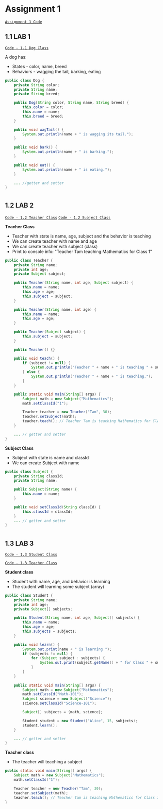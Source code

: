 # Assignment 1
[<ins>`Assignment 1 Code`</ins>](../code/src/main/java/org/example/assignment1/)

## 1.1 LAB 1

[<ins>`Code - 1.1 Dog Class`</ins>](../code/src/main/java/org/example/assignment1/Dog.java)

A dog has:
- States - color, name, breed
- Behaviors - wagging the tail, barking, eating

```java
public class Dog {
    private String color;
    private String name;
    private String breed;

    public Dog(String color, String name, String breed) {
        this.color = color;
        this.name = name;
        this.breed = breed;
    }

    public void wagTail() {
        System.out.println(name + " is wagging its tail.");
    }

    public void bark() {
        System.out.println(name + " is barking.");
    }

    public void eat() {
        System.out.println(name + " is eating.");
    }

    ... //getter and setter
}
```

#
## 1.2 LAB 2

[<ins>`Code - 1.2 Teacher Class`</ins>](../code/src/main/java/org/example/assignment1/Teacher.java)
[<ins>`Code - 1.2 Subject Class`</ins>](../code/src/main/java/org/example/assignment1/Subject.java)


**Teacher Class**
- Teacher with state is name, age, subject and the behavior is teaching
- We can create teacher  with name and age
- We can create teacher with subject (class)
- Print to console info: "Teacher Tam teaching Mathematics for Class 1"

```java
public class Teacher {
    private String name;
    private int age;
    private Subject subject;

    public Teacher(String name, int age, Subject subject) {
        this.name = name;
        this.age = age;
        this.subject = subject;
    }

    public Teacher(String name, int age) {
        this.name = name;
        this.age = age;
    }

    public Teacher(Subject subject) {
        this.subject = subject;
    }

    public Teacher() {}

    public void teach() {
        if (subject != null) {
            System.out.println("Teacher " + name + " is teaching " + subject.getName() + " for Class " + subject.getClassId());
        } else {
            System.out.println("Teacher " + name + " is teaching.");
        }
    }

    public static void main(String[] args) {
        Subject math = new Subject("Mathematics");
        math.setClassId("1");

        Teacher teacher = new Teacher("Tam", 30);
        teacher.setSubject(math);
        teacher.teach(); // Teacher Tam is teaching Mathematics for Class 1
    }

    ... // getter and setter
}
```

**Subject Class**
- Subject with state is name and classId
- We can create Subject with name

```java
public class Subject {
    private String classId;
    private String name;

    public Subject(String name) {
        this.name = name;
    }

    public void setClassId(String classId) {
        this.classId = classId;
    }
    ... // getter and setter
}
```

#
## 1.3 LAB 3

[<ins>`Code - 1.3 Student Class`</ins>](../code/src/main/java/org/example/assignment1/Student.java)

[<ins>`Code - 1.3 Teacher Class`</ins>](../code/src/main/java/org/example/assignment1/Teacher.java)



**Student class**
- Student with name, age, and behavior is learning
- The student will learning some subject (array)

```java
public class Student {
    private String name;
    private int age;
    private Subject[] subjects;

    public Student(String name, int age, Subject[] subjects) {
        this.name = name;
        this.age = age;
        this.subjects = subjects;
    }

    public void learn() {
        System.out.print(name + " is learning ");
        if (subjects != null) {
            for (Subject subject : subjects) {
                System.out.print(subject.getName() + " for Class " + subject.getClassId() + ", ");
            }
        }
    }
    
    public static void main(String[] args) {
        Subject math = new Subject("Mathematics");
        math.setClassId("Math-101");
        Subject science = new Subject("Science");
        science.setClassId("Science-101");

        Subject[] subjects = {math, science};

        Student student = new Student("Alice", 15, subjects);
        student.learn();
    }

    ... // getter and setter
}
```

**Teacher class**
- The teacher will teaching a subject

```java
public static void main(String[] args) {
    Subject math = new Subject("Mathematics");
    math.setClassId("1");

    Teacher teacher = new Teacher("Tam", 30);
    teacher.setSubject(math);
    teacher.teach(); // Teacher Tam is teaching Mathematics for Class 1
}
```
